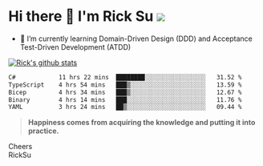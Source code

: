 # Hi there 👋 I'm Rick Su ![](https://komarev.com/ghpvc/?username=ricksu978)
<!--
**ricksu978/ricksu978** is a ✨ _special_ ✨ repository because its `README.md` (this file) appears on your GitHub profile.

Here are some ideas to get you started:

- 🔭 I’m currently working on ...
-->
- 🌱 I’m currently learning Domain-Driven Design (DDD) and Acceptance Test-Driven Development (ATDD)
<!--
- 👯 I’m looking to collaborate on ...
- 🤔 I’m looking for help with ...
- 💬 Ask me about ...
- 📫 How to reach me: ...
- 😄 Pronouns: ...
- ⚡ Fun fact: ...
-->
[![Rick's github stats](https://github-readme-stats.vercel.app/api?username=ricksu978&theme=dark)](https://github.com/ricksu978/ricksu978)

<!--START_SECTION:waka-->

```txt
C#            11 hrs 22 mins  ████████░░░░░░░░░░░░░░░░░   31.52 %
TypeScript    4 hrs 54 mins   ███▒░░░░░░░░░░░░░░░░░░░░░   13.59 %
Bicep         4 hrs 34 mins   ███▒░░░░░░░░░░░░░░░░░░░░░   12.67 %
Binary        4 hrs 14 mins   ███░░░░░░░░░░░░░░░░░░░░░░   11.76 %
YAML          3 hrs 24 mins   ██▒░░░░░░░░░░░░░░░░░░░░░░   09.44 %
```

<!--END_SECTION:waka-->

> **Happiness comes from acquiring the knowledge and putting it into practice.**

Cheers  
RickSu 

